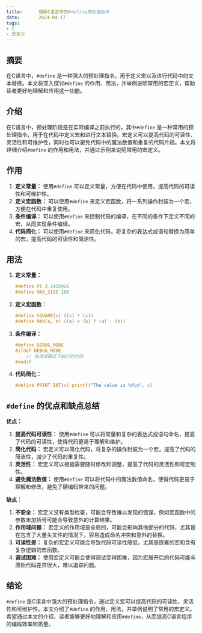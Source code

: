 ```yaml
---
title:      理解C语言中的#define预处理指令
date:       2024-04-17
tags:
- C
- 宏定义
--- 
```


## 摘要

在C语言中，`#define` 是一种强大的预处理指令，用于定义宏以及进行代码中的文本替换。本文将深入探讨`#define` 的作用、用法，并举例说明常用的宏定义，帮助读者更好地理解和应用这一功能。

## 介绍

在C语言中，预处理阶段是在实际编译之前执行的，其中`#define` 是一种常用的预处理指令，用于在代码中定义宏和进行文本替换。宏定义可以提高代码的可读性、灵活性和可维护性，同时也可以避免代码中的魔法数值和重复的代码片段。本文将详细介绍`#define` 的作用和用法，并通过示例来说明常用的宏定义。

## 作用

1. **定义常量：** 使用`#define` 可以定义常量，方便在代码中使用，提高代码的可读性和可维护性。
2. **定义宏函数：** 可以使用`#define` 来定义宏函数，将一系列操作封装为一个宏，方便在代码中重复使用。
3. **条件编译：** 可以使用`#define` 来控制代码的编译，在不同的条件下定义不同的宏，从而实现条件编译。
4. **代码简化：** 可以使用`#define` 来简化代码，将复杂的表达式或语句替换为简单的宏，提高代码的可读性和简洁性。

## 用法

1. **定义常量：**
   ```c
   #define PI 3.1415926
   #define MAX_SIZE 100
   ```

2. **定义宏函数：**
   ```c
   #define SQUARE(x) ((x) * (x))
   #define MAX(a, b) ((a) > (b) ? (a) : (b))
   ```

3. **条件编译：**
   ```c
   #define DEBUG_MODE
   #ifdef DEBUG_MODE
       // 在调试模式下执行的代码
   #endif
   ```

4. **代码简化：**
   ```c
   #define PRINT_INT(x) printf("The value is %d\n", x)
   ```

## `#define` 的优点和缺点总结

**优点：**

1. **提高代码可读性：** 使用`#define` 可以将常量和复杂的表达式或语句命名，提高了代码的可读性，使得代码更易于理解和维护。
2. **简化代码：** 宏定义可以简化代码，将复杂的操作封装为一个宏，提高了代码的简洁性，减少了代码的重复性。
3. **灵活性：** 宏定义可以根据需要随时修改和调整，提高了代码的灵活性和可定制性。
4. **避免魔法数值：** 使用`#define` 可以将代码中的魔法数值命名，使得代码更易于理解和修改，避免了硬编码带来的问题。

**缺点：**

1. **不安全：** 宏定义没有类型检查，可能会导致难以发现的错误，例如宏函数中的参数未加括号可能会导致意外的计算结果。
2. **作用域问题：** 宏定义的作用域是全局的，可能会影响其他部分的代码，尤其是在包含了大量头文件的情况下，容易造成命名冲突和意外的替换。
3. **可读性差：** 复杂的宏定义可能会导致代码可读性降低，尤其是嵌套的宏和含有复杂逻辑的宏函数。
4. **调试困难：** 使用宏定义可能会使得调试变得困难，因为宏展开后的代码可能与原始代码差异很大，难以追踪问题。

## 结论

`#define` 是C语言中强大的预处理指令，通过定义宏可以提高代码的可读性、灵活性和可维护性。本文介绍了`#define` 的作用、用法，并举例说明了常用的宏定义。希望通过本文的介绍，读者能够更好地理解和应用`#define`，从而提高C语言程序的编码效率和质量。